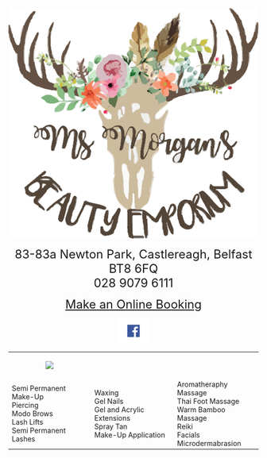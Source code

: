 <div>
  <p align="center"> 
    <img src="logo.png">
  </p>

  <p align="center"> 
    <font size="5">
      83-83a Newton Park, Castlereagh, Belfast BT8 6FQ <br>
      028 9079 6111<br>
    </font> 
  </p>
  
   <p align="center">
    <font size="5">
      <a href="https://msmorgansbeautyemporium.as.me">Make an Online Booking</a><br>
    </font>
  </p>

  <p align="center">
    <a href="https://www.facebook.com/msmorgansbeautyemporium">
      <img src="fb.png" alt="FaceBook" height="50" width="70">
    </a>
   </p>
   
  
   
 </div>
 
 
 



<div>

		
<table>
 <colgroup>
 	<col class="column1" />
 	<col class="column2" />
 	<col class="column3" />
 </colgroup>
 <tr>
 	<th>  <p align="center"> 
    <img src="tratment.jpg">
  </p></th>
 	<th></th>
 	<th></th>
 </tr>
 <tr>
 	<td>
		Semi Permanent Make-Up <br>
		Piercing<br>
		Modo Brows<br>
		Lash Lifts<br>
		Semi Permanent Lashes <br>
	</td>
 	
 <td>
		Waxing<br>
		Gel Nails<br>
		Gel and Acrylic Extensions<br>
		Spray Tan<br>
		Make-Up Application
</td>
	 
 <td>
		Aromatheraphy Massage <br>
		Thai Foot Massage <br>
		Warm Bamboo Massage <br>
		Reiki<br>
		Facials<br>
		Microdermabrasion<br>	
	</td>

 </tr>
</table>	
	

</div>



 
  
  

